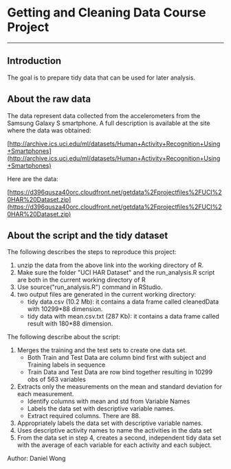 # Getting and Cleaning Data Course Project #
----------

## Introduction ##
The goal is to prepare tidy data that can be used for later analysis. 

## About the raw data ##
The data represent data collected from the accelerometers from the Samsung Galaxy S smartphone. A full description is available at the site where the data was obtained:

[http://archive.ics.uci.edu/ml/datasets/Human+Activity+Recognition+Using+Smartphones](http://archive.ics.uci.edu/ml/datasets/Human+Activity+Recognition+Using+Smartphones)

Here are the data:

[https://d396qusza40orc.cloudfront.net/getdata%2Fprojectfiles%2FUCI%20HAR%20Dataset.zip](https://d396qusza40orc.cloudfront.net/getdata%2Fprojectfiles%2FUCI%20HAR%20Dataset.zip)


## About the script and the tidy dataset ##
The following describes the steps to reproduce this project:

1. unzip the data from the above link into the working directory of R.
2. Make sure the folder "UCI HAR Dataset" and the run_analysis.R script are both in the current working directory of R
3. Use source("run_analysis.R") command in RStudio.
4. two output files are generated in the current working directory:
	- tidy data.csv (10.2 Mb): it contains a data frame called cleanedData with 10299*88 dimension.
	- tidy data with mean.csv.txt (287 Kb): it contains a data frame called result with 180*88 dimension.


The following describe about the script:

1. Merges the training and the test sets to create one data set.
	- Both Train and Test Data are column bind first with subject and Training labels in sequence
	- Train Data and Test Data are row bind together resulting in 10299 obs of 563 variables
2. Extracts only the measurements on the mean and standard deviation for each measurement.
	- Identify columns with mean and std from Variable Names
	- Labels the data set with descriptive variable names.
	- Extract required columns. There are 88.
3. Appropriately labels the data set with descriptive variable names. 
4. Uses descriptive activity names to name the activities in the data set
5. From the data set in step 4, creates a second, independent tidy data set with the average of each variable for each activity and each subject.

Author: Daniel Wong